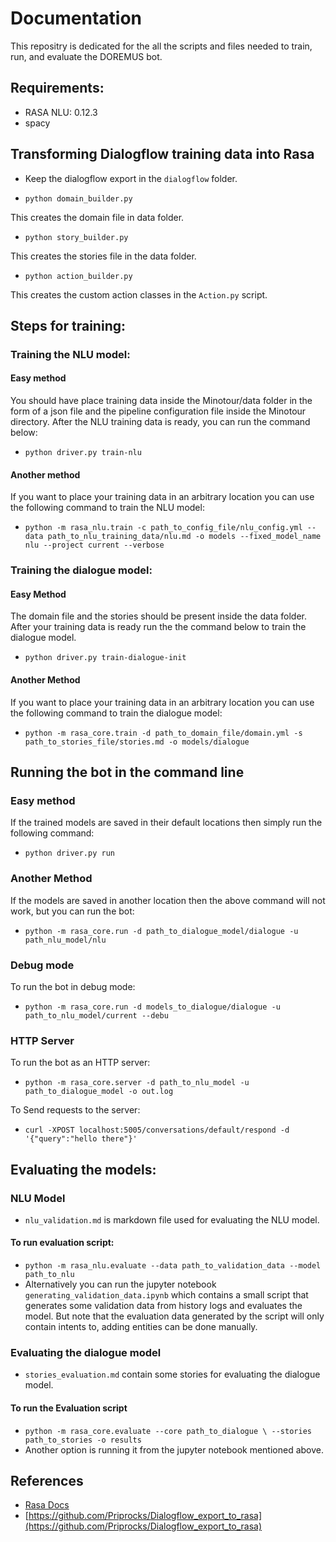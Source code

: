 # Documentation
This repositry is dedicated for the all the scripts and files needed to train, run, and evaluate the DOREMUS bot.
## Requirements:
- RASA NLU: 0.12.3
- spacy

## Transforming Dialogflow training data into Rasa
- Keep the dialogflow export in the `dialogflow` folder.

-  `python domain_builder.py`

This creates the domain file in data folder.

-  `python story_builder.py`

This creates the stories file in the data folder.

-  `python action_builder.py`

This creates the custom action classes in the `Action.py` script.

## Steps for training:

### Training the NLU model:
#### Easy method
You should have place training data inside the Minotour/data folder in the form of a json file and the pipeline configuration file inside the Minotour directory. After the NLU training data is ready, you can run the command below: 
- `python driver.py train-nlu`

#### Another method 
If you want to place your training data in an arbitrary location you can use the following command to train the NLU model:

- `python -m rasa_nlu.train -c path_to_config_file/nlu_config.yml --data path_to_nlu_training_data/nlu.md -o models --fixed_model_name nlu --project current --verbose`

### Training the dialogue model:

#### Easy Method
The domain file and the stories should be present inside the data folder. After your training data is ready run the the command below to train the dialogue model. 
- `python driver.py train-dialogue-init`


#### Another Method
If you want to place your training data in an arbitrary location you can use the following command to train the dialogue model: 
- `python -m rasa_core.train -d path_to_domain_file/domain.yml -s path_to_stories_file/stories.md -o models/dialogue`

## Running the bot in the command line
### Easy method
If the trained models are saved in their default locations then simply run the following command: 
- `python driver.py run`

### Another Method
If the models are saved in another location then the above command will not work, but you can run the bot:
- `python -m rasa_core.run -d path_to_dialogue_model/dialogue -u path_nlu_model/nlu` 

### Debug mode 
To run the bot in debug mode:
- `python -m rasa_core.run -d models_to_dialogue/dialogue -u path_to_nlu_model/current --debu`

### HTTP Server
To run the bot as an HTTP server:
- `python -m rasa_core.server -d path_to_nlu_model -u path_to_dialogue_model -o out.log` 

To Send requests to the server:
- `curl -XPOST localhost:5005/conversations/default/respond -d '{"query":"hello there"}'`

## Evaluating the models:
### NLU Model
- `nlu_validation.md` is markdown file used for evaluating the NLU model.
 #### To run evaluation script:
 - `python -m rasa_nlu.evaluate --data path_to_validation_data --model path_to_nlu`
- Alternatively you can run the jupyter notebook `generating_validation_data.ipynb` which contains a small script that generates some validation data from history logs and evaluates the model. But note that the evaluation data generated by the script will only contain intents to, adding entities can be done manually.
### Evaluating the dialogue model
- `stories_evaluation.md` contain some stories for evaluating the dialogue model.
#### To run the Evaluation script
-  `python -m rasa_core.evaluate --core path_to_dialogue \
  --stories path_to_stories -o results`
- Another option is running it from the jupyter notebook mentioned above.

## References
- [Rasa Docs](https://rasa.com/docs/)
- [https://github.com/Priprocks/Dialogflow_export_to_rasa](https://github.com/Priprocks/Dialogflow_export_to_rasa)